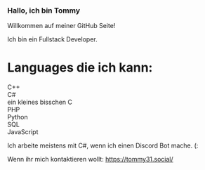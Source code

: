 ### Hallo, ich bin Tommy ###

Willkommen auf meiner GitHub Seite!

Ich bin ein Fullstack Developer.

# Languages die ich kann:
   C++ <br>
   C# <br>
   ein kleines bisschen C <br>
   PHP <br>
   Python <br>
   SQL <br>
   JavaScript <br>
   
Ich arbeite meistens mit C#, wenn ich einen Discord Bot mache. (:

Wenn ihr mich kontaktieren wollt:
   https://tommy31.social/
